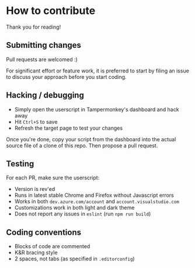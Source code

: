 # How to contribute

Thank you for reading!

## Submitting changes

Pull requests are welcomed :)

For significant effort or feature work, it is preferred to start by filing an issue to discuss your approach before you start coding.

## Hacking / debugging

- Simply open the userscript in Tampermonkey's dashboard and hack away
- Hit `Ctrl+S` to save
- Refresh the target page to test your changes

Once you're done, copy your script from the dashboard into the actual source file of a clone of this repo. Then propose a pull request.

## Testing

For each PR, make sure the userscript:

- Version is rev'ed
- Runs in latest stable Chrome and Firefox without Javascript errors
- Works in both `dev.azure.com/account` and `account.visualstudio.com`
- Customizations work in both light and dark theme
- Does not report any issues in `eslint` (run `npm run build`)

## Coding conventions

- Blocks of code are commented
- K&R bracing style
- 2 spaces, not tabs (as specified in `.editorconfig`)
